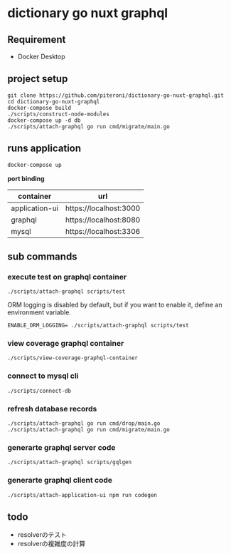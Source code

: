 # dictionary go nuxt graphql

## Requirement

- Docker Desktop

## project setup

```
git clone https://github.com/piteroni/dictionary-go-nuxt-graphql.git
cd dictionary-go-nuxt-graphql
docker-compose build
./scripts/construct-node-modules
docker-compose up -d db
./scripts/attach-graphql go run cmd/migrate/main.go
```

## runs application

```sh
docker-compose up
```

**port binding**

container|url
--|--
application-ui|https://localhost:3000
graphql|https://localhost:8080
mysql|https://localhost:3306

## sub commands

### execute test on graphql container

```
./scripts/attach-graphql scripts/test
```

ORM logging is disabled by default, but if you want to enable it, define an environment variable.

```
ENABLE_ORM_LOGGING= ./scripts/attach-graphql scripts/test
```

### view coverage graphql container

```
./scripts/view-coverage-graphql-container
```

### connect to mysql cli

```
./scripts/connect-db
```

### refresh database records

```
./scripts/attach-graphql go run cmd/drop/main.go
./scripts/attach-graphql go run cmd/migrate/main.go
```

### generarte graphql server code

```
./scripts/attach-graphql scripts/gqlgen
```

### generarte graphql client code

```
./scripts/attach-application-ui npm run codegen
```

## todo

- resolverのテスト
- resolverの複雑度の計算

